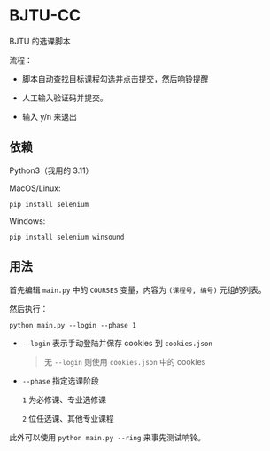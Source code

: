 # BJTU-CC

BJTU 的选课脚本

流程：

- 脚本自动查找目标课程勾选并点击提交，然后响铃提醒

- 人工输入验证码并提交。
- 输入 y/n 来退出

## 依赖

Python3（我用的 3.11）

MacOS/Linux:

```
pip install selenium
```

Windows:

```
pip install selenium winsound
```

## 用法

首先编辑 `main.py` 中的 `COURSES` 变量，内容为 `(课程号, 编号)` 元组的列表。

然后执行：

```
python main.py --login --phase 1
```

- `--login` 表示手动登陆并保存 cookies 到 `cookies.json`

    > 无 `--login` 则使用 `cookies.json` 中的 cookies

- `--phase` 指定选课阶段

    `1` 为必修课、专业选修课

    `2` 位任选课、其他专业课程

此外可以使用 `python main.py --ring` 来事先测试响铃。
